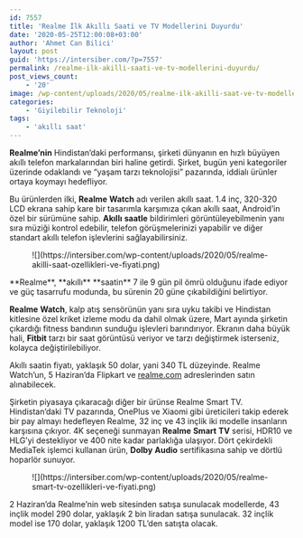 ```yaml
---
id: 7557
title: 'Realme İlk Akıllı Saati ve TV Modellerini Duyurdu'
date: '2020-05-25T12:00:08+03:00'
author: 'Ahmet Can Bilici'
layout: post
guid: 'https://intersiber.com/?p=7557'
permalink: /realme-ilk-akilli-saati-ve-tv-modellerini-duyurdu/
post_views_count:
    - '20'
image: /wp-content/uploads/2020/05/realme-ilk-akilli-saat-ve-tv-modellerini-duyurdu.png
categories:
    - 'Giyilebilir Teknoloji'
tags:
    - 'akıllı saat'
---
```


**Realme’nin** Hindistan’daki performansı, şirketi dünyanın en hızlı büyüyen akıllı telefon markalarından biri haline getirdi. Şirket, bugün yeni kategoriler üzerinde odaklandı ve “yaşam tarzı teknolojisi” pazarında, iddialı ürünler ortaya koymayı hedefliyor.

Bu ürünlerden ilki, **Realme** **Watch** adı verilen akıllı saat. 1.4 inç, 320-320 LCD ekrana sahip kare bir tasarımla karşımıza çıkan akıllı saat, Android’in özel bir sürümüne sahip. **Akıllı** **saatle** bildirimleri görüntüleyebilmenin yanı sıra müziği kontrol edebilir, telefon görüşmelerinizi yapabilir ve diğer standart akıllı telefon işlevlerini sağlayabilirsiniz.

<figure class="wp-block-image size-large">![](https://intersiber.com/wp-content/uploads/2020/05/realme-akilli-saat-ozellikleri-ve-fiyati.png)</figure>**Realme**, **akıllı** **saatin** 7 ile 9 gün pil ömrü olduğunu ifade ediyor ve güç tasarrufu modunda, bu sürenin 20 güne çıkabildiğini belirtiyor.

**Realme** **Watch**, kalp atış sensörünün yanı sıra uyku takibi ve Hindistan kitlesine özel kriket izleme modu da dahil olmak üzere, Mart ayında şirketin çıkardığı fitness bandının sunduğu işlevleri barındırıyor. Ekranın daha büyük hali, **Fitbit** tarzı bir saat görüntüsü veriyor ve tarzı değiştirmek isterseniz, kolayca değiştirilebiliyor.

Akıllı saatin fiyatı, yaklaşık 50 dolar, yani 340 TL düzeyinde. Realme Watch’un, 5 Haziran’da Flipkart ve [realme.com](http://realme.com) adreslerinden satın alınabilecek.

Şirketin piyasaya çıkaracağı diğer bir ürünse Realme Smart TV. Hindistan’daki TV pazarında, OnePlus ve Xiaomi gibi üreticileri takip ederek bir pay almayı hedefleyen Realme, 32 inç ve 43 inçlik iki modelle insanların karşısına çıkıyor. 4K seçeneği sunmayan **Realme** **Smart** **TV** serisi, HDR10 ve HLG’yi destekliyor ve 400 nite kadar parlaklığa ulaşıyor. Dört çekirdekli MediaTek işlemci kullanan ürün, **Dolby** **Audio** sertifikasına sahip ve dörtlü hoparlör sunuyor.

<figure class="wp-block-image size-large">![](https://intersiber.com/wp-content/uploads/2020/05/realme-smart-tv-ozellikleri-ve-fiyati.png)</figure>2 Haziran’da Realme’nin web sitesinden satışa sunulacak modellerde, 43 inçlik model 290 dolar, yaklaşık 2 bin liradan satışa sunulacak. 32 inçlik model ise 170 dolar, yaklaşık 1200 TL’den satışta olacak.